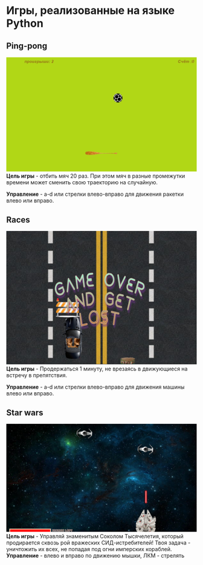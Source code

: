 # Игры, реализованные на языке Python
## Ping-pong 
![скринщот игры пинг-понг](./screenshots/2024-05-31_13-32-22.png)
**Цель игры** - отбить мяч 20 раз. При этом мяч в разные промежутки времени может сменить свою траекторию на случайную.

**Управление** - a-d или стрелки влево-вправо для движения ракетки влево или вправо.

## Races
![скриншот игры гонки](./screenshots/2024-05-31_13-33-41.png)
**Цель игры** - Продержаться 1 минуту, не врезаясь в движующиеся на встречу в препятствия.

**Управление** - a-d или стрелки влево-вправо для движения машины влево или вправо.
## Star wars
![скриншот игры звёздные война](./screenshots/2024-05-31_13-35-24.png)
**Цель игры** - Управляй знаменитым Соколом Тысячелетия, который продирается сквозь рой вражеских СИД-истребителей! Твоя задача - уничтожить их всех, не попадая под огни имперских кораблей. 
**Управление** - влево и вправо по движению мышки, ЛКМ - стрелять

